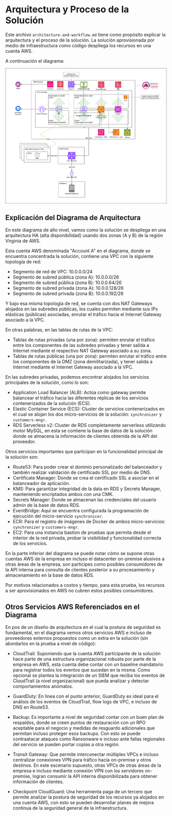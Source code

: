 # Arquitectura y Proceso de la Solución

Este archivo `architecture-and-workflow.md` tiene como propósito explicar la arquitectura y el proceso de la solución.
La solución aprovisionada por medio de infraestructura como código despliega los recursos en una cuenta AWS.

A continuación el diagrama:

![AWS Diagrama de Arquitectura](https://github.com/josdagaro/ml-challenge-iac/blob/main/docs/ml-challenge-aws.drawio.png)

## Explicación del Diagrama de Arquitectura

En este diagrama de alto nivel, vamos como la solución se despliega en una arquitectura HA (alta disponibilidad) usando dos zonas (A y B) de la región Virginia de AWS.

Esta cuenta AWS denominada "Account A" en el diagrama, donde se encuentra concentrada la solución, contiene una VPC con la siguiente topología de red:

- Segmento de red de VPC: 10.0.0.0/24
- Segmento de subred pública (zona A): 10.0.0.0/26
- Segmento de subred pública (zona B): 10.0.0.64/26
- Segmento de subred privada (zona A): 10.0.0.128/26
- Segmento de subred privada (zona B): 10.0.0.192/26

Y bajo esa misma topología de red, se cuenta con dos NAT Gateways alojados en las subredes públicas, los cuales permiten mediante sus IPs elásticas (públicas) asociadas, enrutar el tráfico hacia el Internet Gateway asociado a la VPC.

En otras palabras, en las tablas de rutas de la VPC:

- Tablas de rutas privadas (una por zona): permiten enrutar el tráfico entre los componentes de las subredes privadas y tener salida a Internet mediante el respectivo NAT Gateway asociado a su zona.
- Tablas de rutas públicas (una por zona): permiten enrutar el tráfico entre los componentes de la DMZ (zona demilitarizada), y tener salida a Internet mediante el Internet Gateway asociado a la VPC.

En las subredes privadas, podemos encontrar alojados los servicios principales de la solución, como lo son:

- Application Load Balancer (ALB): Actúa como gateway permite balancear el tráfico hacia las diferentes réplicas de los servicios contenerizados de la solución (ECS).
- Elastic Container Service (ECS): Cluster de servicios contenerizados en el cual se alojan los dos micro-servicios de la solución: `synchronizer` y `customers-mngr`.
- RDS Serverless v2: Cluster de RDS completamente serverless utilizando motor MySQL, en esta se contiene la base de datos de la solución donde se almacena la información de clientes obtenida de la API del proveedor.

Otros servicios importantes que participan en la funcionalidad principal de la solución son:
- Route53: Para poder crear el dominio personalizado del balanceador y también realizar validación de certificado SSL por medio de DNS.
- Certificate Manager: Donde se crea el certificado SSL a asociar en el balanceador de aplicación.
- KMS: Para garantizar integridad de la data en RDS y Secrets Manager, manteniendo encriptados ambos con una CMK.
- Secrets Manager: Donde se almacenan las credenciales del usuario admin de la base de datos RDS.
- EventBridge: Aquí se encuentra configurada la programación de ejecución del micro-servicio `synchronicer`.
- ECR: Para el registro de imágenes de Docker de ambos micro-servicios: `synchronizer` y `customers-mngr`.
- EC2: Para una instancia bastion de pruebas que permita desde el interior de la red privada, probar la visibilidad y funcionalidad correcta de los servicios.

En la parte inferior del diagrama se puede notar cómo se supone otras cuentas AWS de la empresa en incluso el datacenter on-premise alusivos a otras áreas de la empresa, son participes como posibles consumidores de la API interna para consulta de clientes posterior a su procesamiento y almacenamiento en la base de datos RDS.

Por motivos relacionados a costos y tiempo, para esta prueba, los recursos a ser aprovisionados en AWS no cubren estos posibles consumidores.

## Otros Servicios AWS Referenciados en el Diagrama
En pos de un diseño de arquitectura en el cual la postura de seguridad es fundamental, en el diagrama vemos otros servicios AWS e incluso de proveedores externos propuestos como un extra en la solución (sin abordarlos en la prueba a nivel de código):

- CloudTrail: Suponiendo que la cuenta AWS participante de la solución hace parte de una estructura organizacional robusta por parte de la empresa en AWS, esta cuenta debe contar con un baseline mandatorio para registrar todos los eventos que sucedan en la misma. Como opcional se plantea la integración de un SIEM que reciba los eventos de CloudTrail (a nivel organizacional) que pueda analizar y detectar comportamientos anómalos.

- GuardDuty: En línea con el punto anterior, GuardDuty es ideal para el análisis de los eventos de CloudTrail, flow logs de VPC, e incluso de DNS en Route53.

- Backup: Es importante a nivel de seguridad contar con un buen plan de respaldos, donde se creen puntos de restauración con un RPO aceptable para el negocio y medidas de resguardo adicionales que permitan incluso proteger esos backups. Con esto se puede contraatacar ataques como Ransonware e incluso ante fallas regionales del servicio se pueden portar copias a otra región.

- Transit Gateway: Que permite interconectar múltiples VPCs e incluso centralizar conexiones VPN para tráfico hacia on-premise y otros destinos. En este escenario supuesto, otras VPCs de otras áreas de la empresa e incluso mediante conexión VPN con los servidores on-premise, logran consumir la API interna disponibilizada para obtener información de clientes.

- Checkpoint CloudGuard: Una herramienta paga de un tercero que permite analizar la postura de seguridad de los recursos ya alojados en una cuenta AWS, con esto se pueden desarrollar planes de mejora continua de la seguridad general de la infraestructura.
